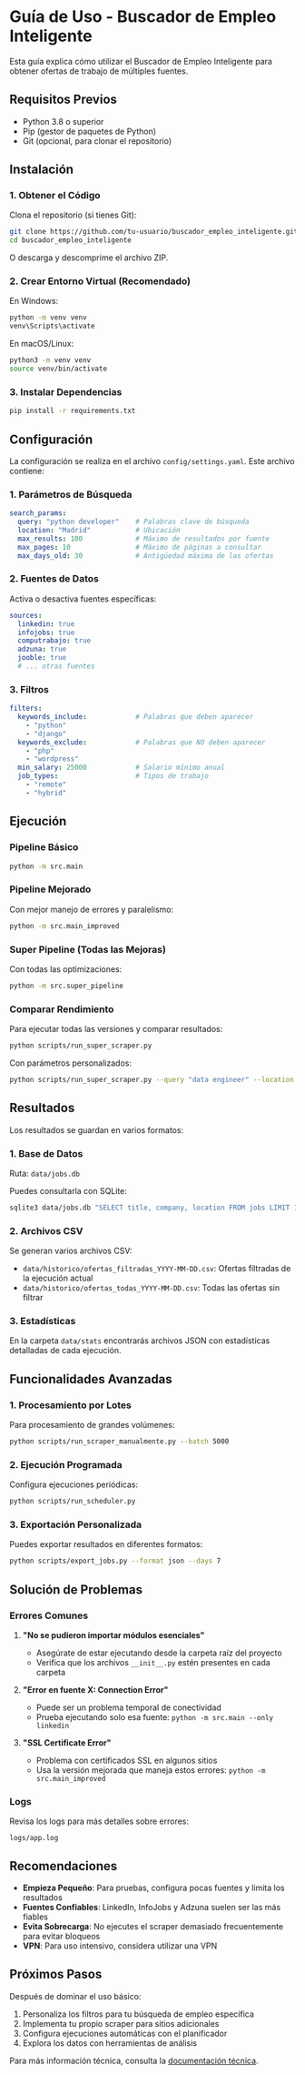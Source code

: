 # Guía de Uso - Buscador de Empleo Inteligente

Esta guía explica cómo utilizar el Buscador de Empleo Inteligente para obtener ofertas de trabajo de múltiples fuentes.

## Requisitos Previos

- Python 3.8 o superior
- Pip (gestor de paquetes de Python)
- Git (opcional, para clonar el repositorio)

## Instalación

### 1. Obtener el Código

Clona el repositorio (si tienes Git):

```bash
git clone https://github.com/tu-usuario/buscador_empleo_inteligente.git
cd buscador_empleo_inteligente
```

O descarga y descomprime el archivo ZIP.

### 2. Crear Entorno Virtual (Recomendado)

En Windows:
```bash
python -m venv venv
venv\Scripts\activate
```

En macOS/Linux:
```bash
python3 -m venv venv
source venv/bin/activate
```

### 3. Instalar Dependencias

```bash
pip install -r requirements.txt
```

## Configuración

La configuración se realiza en el archivo `config/settings.yaml`. Este archivo contiene:

### 1. Parámetros de Búsqueda

```yaml
search_params:
  query: "python developer"    # Palabras clave de búsqueda
  location: "Madrid"           # Ubicación
  max_results: 100             # Máximo de resultados por fuente
  max_pages: 10                # Máximo de páginas a consultar
  max_days_old: 30             # Antigüedad máxima de las ofertas
```

### 2. Fuentes de Datos

Activa o desactiva fuentes específicas:

```yaml
sources:
  linkedin: true
  infojobs: true
  computrabajo: true
  adzuna: true
  jooble: true
  # ... otras fuentes
```

### 3. Filtros

```yaml
filters:
  keywords_include:            # Palabras que deben aparecer
    - "python"
    - "django"
  keywords_exclude:            # Palabras que NO deben aparecer
    - "php"
    - "wordpress"
  min_salary: 25000            # Salario mínimo anual
  job_types:                   # Tipos de trabajo
    - "remote"
    - "hybrid"
```

## Ejecución

### Pipeline Básico

```bash
python -m src.main
```

### Pipeline Mejorado

Con mejor manejo de errores y paralelismo:

```bash
python -m src.main_improved
```

### Super Pipeline (Todas las Mejoras)

Con todas las optimizaciones:

```bash
python -m src.super_pipeline
```

### Comparar Rendimiento

Para ejecutar todas las versiones y comparar resultados:

```bash
python scripts/run_super_scraper.py
```

Con parámetros personalizados:

```bash
python scripts/run_super_scraper.py --query "data engineer" --location "Barcelona"
```

## Resultados

Los resultados se guardan en varios formatos:

### 1. Base de Datos

Ruta: `data/jobs.db`

Puedes consultarla con SQLite:
```bash
sqlite3 data/jobs.db "SELECT title, company, location FROM jobs LIMIT 10"
```

### 2. Archivos CSV

Se generan varios archivos CSV:

- `data/historico/ofertas_filtradas_YYYY-MM-DD.csv`: Ofertas filtradas de la ejecución actual
- `data/historico/ofertas_todas_YYYY-MM-DD.csv`: Todas las ofertas sin filtrar

### 3. Estadísticas

En la carpeta `data/stats` encontrarás archivos JSON con estadísticas detalladas de cada ejecución.

## Funcionalidades Avanzadas

### 1. Procesamiento por Lotes

Para procesamiento de grandes volúmenes:

```bash
python scripts/run_scraper_manualmente.py --batch 5000
```

### 2. Ejecución Programada

Configura ejecuciones periódicas:

```bash
python scripts/run_scheduler.py
```

### 3. Exportación Personalizada

Puedes exportar resultados en diferentes formatos:

```bash
python scripts/export_jobs.py --format json --days 7
```

## Solución de Problemas

### Errores Comunes

1. **"No se pudieron importar módulos esenciales"**
   - Asegúrate de estar ejecutando desde la carpeta raíz del proyecto
   - Verifica que los archivos `__init__.py` estén presentes en cada carpeta

2. **"Error en fuente X: Connection Error"**
   - Puede ser un problema temporal de conectividad
   - Prueba ejecutando solo esa fuente: `python -m src.main --only linkedin`

3. **"SSL Certificate Error"**
   - Problema con certificados SSL en algunos sitios
   - Usa la versión mejorada que maneja estos errores: `python -m src.main_improved`

### Logs

Revisa los logs para más detalles sobre errores:
```
logs/app.log
```

## Recomendaciones

- **Empieza Pequeño**: Para pruebas, configura pocas fuentes y limita los resultados
- **Fuentes Confiables**: LinkedIn, InfoJobs y Adzuna suelen ser las más fiables
- **Evita Sobrecarga**: No ejecutes el scraper demasiado frecuentemente para evitar bloqueos
- **VPN**: Para uso intensivo, considera utilizar una VPN

## Próximos Pasos

Después de dominar el uso básico:

1. Personaliza los filtros para tu búsqueda de empleo específica
2. Implementa tu propio scraper para sitios adicionales
3. Configura ejecuciones automáticas con el planificador
4. Explora los datos con herramientas de análisis

Para más información técnica, consulta la [documentación técnica](README_TECNICO.md).